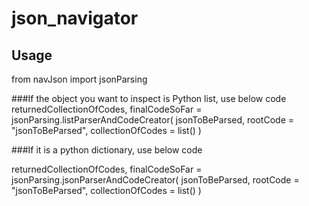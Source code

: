 # json_navigator




## Usage

from navJson import jsonParsing

###If the object you want to inspect is Python list, use below code
returnedCollectionOfCodes, finalCodeSoFar = jsonParsing.listParserAndCodeCreator( jsonToBeParsed, rootCode = "jsonToBeParsed", collectionOfCodes = list() )

###If it is a python dictionary, use below code

returnedCollectionOfCodes, finalCodeSoFar = jsonParsing.jsonParserAndCodeCreator( jsonToBeParsed, rootCode = "jsonToBeParsed", collectionOfCodes = list() )











